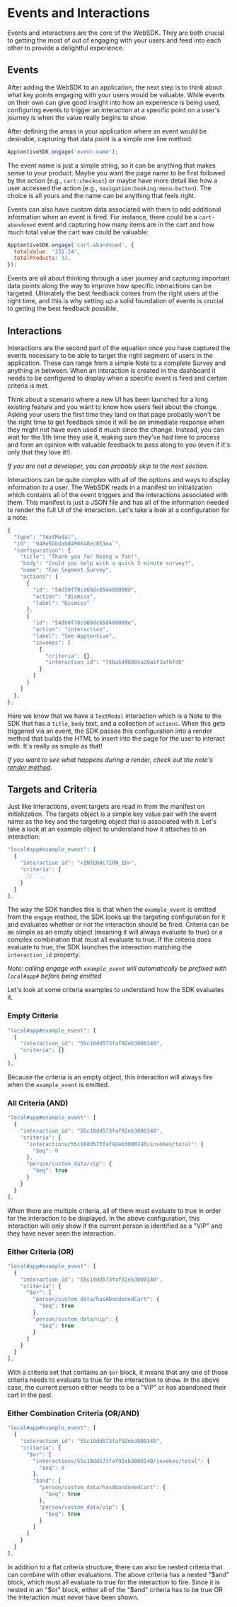 # Events and Interactions

Events and interactions are the core of the WebSDK. They are both crucial to getting the most of out of engaging with your users and feed into each other to provide a delightful experience.

## Events

After adding the WebSDK to an application, the next step is to think about what key points engaging with your users would be valuable. While events on their own can give good insight into how an experience is being used, configuring events to trigger an interaction at a specific point on a user's journey is when the value really begins to show.

After defining the areas in your application where an event would be desirable, capturing that data point is a simple one line method:

```js
ApptentiveSDK.engage('event-name');
```

The event name is just a simple string, so it can be anything that makes sense to your product. Maybe you want the page name to be first followed by the action (e.g., `cart:checkout`) or maybe have more detail like how a user accessed the action (e.g., `navigation:booking:menu-button`). The choice is all yours and the name can be anything that feels right.

Events can also have custom data associated with them to add additional information when an event is fired. For instance, there could be a `cart-abandoned` event and capturing how many items are in the cart and how much total value the cart was could be valuable:

```js
ApptentiveSDK.engage('cart-abandoned', {
  totalValue: '231.14',
  totalProducts: 32,
});
```

Events are all about thinking through a user journey and capturing important data points along the way to improve how specific interactions can be targeted. Ultimately the best feedback comes from the right users at the right time, and this is why setting up a solid foundation of events is crucial to getting the best feedback possible.

## Interactions

Interactions are the second part of the equation once you have captured the events necessary to be able to target the right segment of users in the application. These can range from a simple Note to a complete Survey and anything in between. When an interaction is created in the dashboard it needs to be configured to display when a specific event is fired and certain criteria is met.

Think about a scenario where a new UI has been launched for a long existing feature and you want to know how users feel about the change. Asking your users the first time they land on that page probably won't be the right time to get feedback since it will be an immediate response when they might not have even used it much since the change. Instead, you can wait for the 5th time they use it, making sure they've had time to process and form an opinion with valuable feedback to pass along to you (even if it's only that they love it!).

_If you are not a developer, you can probably skip to the next section._

Interactions can be quite complex with all of the options and ways to display information to a user. The WebSDK reads in a manifest on initialization which contains all of the event triggers and the interactions associated with them. This manifest is just a JSON file and has all of the information needed to render the full UI of the interaction. Let's take a look at a configuration for a note:

```js
{
  "type": "TextModal",
  "id": "948e5bbdab0490648ec053ea`",
  "configuration": {
    "title": "Thank you for being a fan!",
    "body": "Could you help with a quick 3 minute survey?",
    "name": "Fan Segment Survey",
    "actions": [
      {
        "id": "54d50f70cd68dc65d400008d",
        "action": "dismiss",
        "label": "Dismiss"
      },
      {
        "id": "54d50f70cd68dc65d400008e",
        "action": "interaction",
        "label": "See Apptentive",
        "invokes": [
          {
            "criteria": {},
            "interaction_id": "74ba549889ca29a5f3afbfd0"
          }
        ]
      }
    ]
  },
},
```

Here we know that we have a `TextModal` interaction which is a Note to the SDK that has a `title`, `body` text, and a collection of `actions`. When this gets triggered via an event, the SDK passes this configuration into a render method that builds the HTML to insert into the page for the user to interact with. It's really as simple as that!

_If you want to see what happens during a render, check out the note's [render method](https://github.com/apptentive/alchemer-kit-web/blob/main/src/interactions/note.ts#L238)._

## Targets and Criteria

Just like interactions, event targets are read in from the manifest on initialization. The targets object is a simple key value pair with the event name as the key and the targeting object that is associated with it. Let's take a look at an example object to understand how it attaches to an interaction:

```js
"local#app#example_event": [
  {
    "interaction_id": "<INTERACTION_ID>",
    "criteria": {
      // ...
    }
  }
],
```

The way the SDK handles this is that when the `example_event` is emitted from the `engage` method, the SDK looks up the targeting configuration for it and evaluates whether or not the interaction should be fired. Criteria can be as simple as an empty object (meaning it will always evaluate to true) or a complex combination that must all evaluate to true. If the criteria does evaluate to true, the SDK launches the interaction matching the `interaction_id` property.

_Note: calling engage with `example_event` will automatically be prefixed with `local#app#` before being emitted_

Let's look at some criteria examples to understand how the SDK evaluates it.

### Empty Criteria

```js
"local#app#example_event": [
  {
    "interaction_id": "55c10dd573faf92eb3000140",
    "criteria": {}
  }
],
```

Because the criteria is an empty object, this interaction will always fire when the `example_event` is emitted.

### All Criteria (AND)

```js
"local#app#example_event": [
  {
    "interaction_id": "55c10dd573faf92eb3000140",
    "criteria": {
      "interactions/55c10dd573faf92eb3000140/invokes/total": {
        "$eq": 0
      },
      "person/custom_data/vip": {
        "$eq": true
      }
    }
  }
],
```

When there are multiple criteria, all of them must evaluate to true in order for the interaction to be displayed. In the above configuration, this interaction will only show if the current person is identified as a "VIP" and they have never seen the interaction.

### Either Criteria (OR)

```js
"local#app#example_event": [
  {
    "interaction_id": "55c10dd573faf92eb3000140",
    "criteria": {
      "$or": [
        "person/custom_data/hasAbandonedCart": {
          "$eq": true
        },
        "person/custom_data/vip": {
          "$eq": true
        }
      ]
    }
  }
],
```

With a criteria set that contains an `$or` block, it means that any one of those criteria needs to evaluate to true for the interaction to show. In the above case, the current person either needs to be a "VIP" or has abandoned their cart in the past.

### Either Combination Criteria (OR/AND)

```js
"local#app#example_event": [
  {
    "interaction_id": "55c10dd573faf92eb3000140",
    "criteria": {
      "$or": [
        "interactions/55c10dd573faf92eb3000140/invokes/total": {
          "$eq": 0
        },
        "$and": [
          "person/custom_data/hasAbandonedCart": {
            "$eq": true
          },
          "person/custom_data/vip": {
            "$eq": true
          }
        ]
      ]
    }
  }
],
```

In addition to a flat criteria structure, there can also be nested criteria that can combine with other evaluations. The above criteria has a nested "$and" block, which must all evaluate to true for the interaction to fire. Since it is nested in an "$or" block, either all of the "$and" criteria has to be true OR the interaction must never have been shown.
